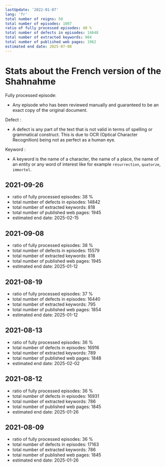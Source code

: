 ```yaml
---
lastUpdate: '2022-01-07'
lang: 'fr'
total number of reigns: 50
total number of episodes: 1007
ratio of fully processed episodes: 40 %
total number of defects in episodes: 14648
total number of extracted keywords: 904
total number of published web pages: 1962
estimated end date: 2025-07-08
---
```


# Stats about the French version of the Shahnahme

Fully processed episode:

- Any episode who has been reviewed manually and guaranteed to be an exact copy of the original document.

Defect :

- A defect is any part of the text that is not valid in terms of spelling or grammatical construct. This is due to OCR (Optical Character Recognition) being not as perfect as a human eye.

Keyword :

- A keyword is the name of a character, the name of a place, the name of an entity or any word of interest like for example `résurrection`, `quatorze`, `immortel`.

## 2021-09-26

- ratio of fully processed episodes: 38 %
- total number of defects in episodes: 14842
- total number of extracted keywords: 818
- total number of published web pages: 1945
- estimated end date: 2025-02-15

## 2021-09-08

- ratio of fully processed episodes: 38 %
- total number of defects in episodes: 15579
- total number of extracted keywords: 818
- total number of published web pages: 1945
- estimated end date: 2025-01-12

## 2021-08-19

- ratio of fully processed episodes: 37 %
- total number of defects in episodes: 16440
- total number of extracted keywords: 795
- total number of published web pages: 1854
- estimated end date: 2025-01-12

## 2021-08-13

- ratio of fully processed episodes: 36 %
- total number of defects in episodes: 16916
- total number of extracted keywords: 789
- total number of published web pages: 1848
- estimated end date: 2025-02-02

## 2021-08-12

- ratio of fully processed episodes: 36 %
- total number of defects in episodes: 16931
- total number of extracted keywords: 786
- total number of published web pages: 1845
- estimated end date: 2025-01-26

## 2021-08-09

- ratio of fully processed episodes: 36 %
- total number of defects in episodes: 17163
- total number of extracted keywords: 786
- total number of published web pages: 1845
- estimated end date: 2025-01-26
